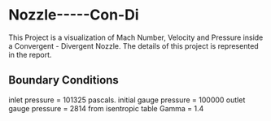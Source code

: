 # Nozzle-----Con-Di

This Project is a visualization of Mach Number, Velocity and Pressure inside a Convergent - Divergent Nozzle. The details of this project is represented in the report.

## Boundary Conditions

inlet pressure = 101325 pascals.
initial gauge pressure = 100000
outlet gauge pressure = 2814 from isentropic table
Gamma = 1.4
